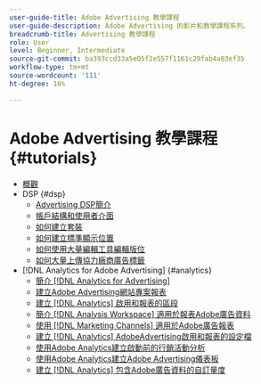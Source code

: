```yaml
---
user-guide-title: Adobe Advertising 教學課程
user-guide-description: Adobe Advertising 的影片和教學課程系列。
breadcrumb-title: Advertising 教學課程
role: User
level: Beginner, Intermediate
source-git-commit: ba393ccd33a5e05f2e557f1161c29fab4a03ef35
workflow-type: tm+mt
source-wordcount: '111'
ht-degree: 16%

---
```



# Adobe Advertising 教學課程 {#tutorials}

+ [概觀](overview.md)
+ DSP {#dsp}
   + [Advertising DSP簡介](/help/dsp/intro.md)
   + [帳戶結構和使用者介面](/help/dsp/ui.md)
   + [如何建立套裝](/help/dsp/package-create.md)
   + [如何建立標準顯示位置](/help/dsp/placement-create.md)
   + [如何使用大量編輯工具編輯版位](/help/dsp/bulk-edit-placement-tools.md)
   + [如何大量上傳協力廠商廣告標籤](/help/dsp/bulk-upload-third-party-ad-tags.md)
+ [!DNL Analytics for Adobe Advertising] {#analytics}
   + [簡介 [!DNL Analytics for Advertising]](/help/integrations/analytics/intro-a4adc.md)
   + [建立Adobe Advertising網站專案報表](/help/integrations/analytics/analytics-site-entry-a4adc.md)
   + [建立 [!DNL Analytics] 啟用和報表的區段](/help/integrations/analytics/analytics-segments-a4adc.md)
   + [簡介 [!DNL Analysis Workspace] 適用於報表Adobe廣告資料](/help/integrations/analytics/analytics-analysis-workspace-a4adc.md)
   + [使用 [!DNL Marketing Channels] 適用於Adobe廣告報表](/help/integrations/analytics/analytics-reporting-a4adc.md)
   + [建立 [!DNL Analytics] AdobeAdvertising啟用和報表的設定檔](/help/integrations/analytics/analytics-profiles-a4adc.md)
   + [使用Adobe Analytics建立啟動前的行銷活動分析](/help/integrations/analytics/analytics-pre-launch-a4adc.md)
   + [使用Adobe Analytics建立Adobe Advertising儀表板](/help/integrations/analytics/analytics-dashboards-a4adc.md)
   + [建立 [!DNL Analytics] 包含Adobe廣告資料的自訂量度](/help/integrations/analytics/analytics-custom-metrics-a4adc.md)

<!-- Add to DSP chapter once the videos are complete:
  + [How to Create a Placement](/help/dsp/placement-create.md)
  + [Placement Targeting Capabilities](/help/dsp/placement-targeting.md)
  + [Audience Libraries and Applying Behavioral Targeting](/help/dsp/audience-libraries.md)
-->

<!-- If I move the "Analytics for Advertising chapter into a larger Integrations chapter, then I'll need to set up redirects by copying a CSV file into this repo and populating it for those legacy file names. -->
